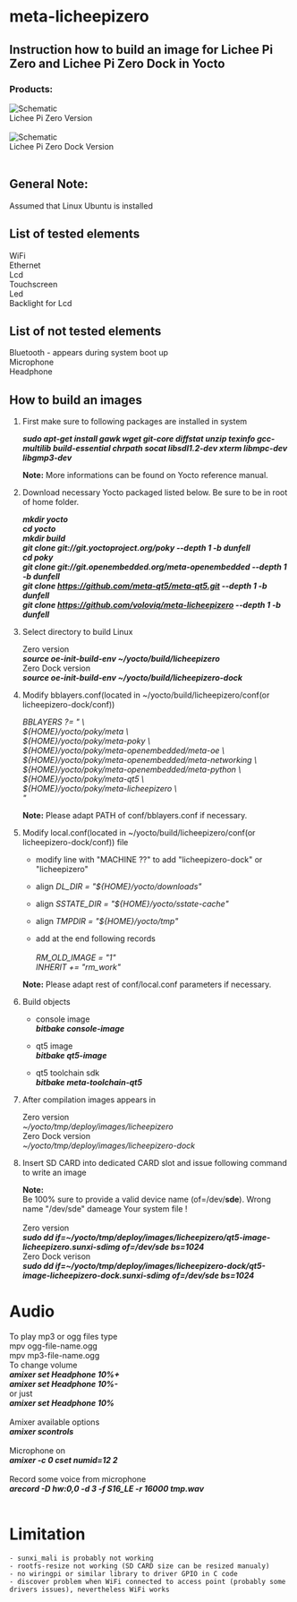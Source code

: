 # meta-licheepizero

## Instruction how to build an image for Lichee Pi Zero and Lichee Pi Zero Dock in Yocto

### Products:

![Schematic](Lichee_Pi_Zero.png) <br>
Lichee Pi Zero Version <br>
<br>
![Schematic](Lichee_Pi_Zero_Dock.jpg) <br>
Lichee Pi Zero Dock Version <br>
<br>

## General Note:
Assumed that Linux Ubuntu is installed

## List of tested elements

WiFi <br>
Ethernet <br>
Lcd <br>
Touchscreen <br>
Led  <br>
Backlight for Lcd <br>

## List of not tested elements

Bluetooth - appears during system boot up <br>
Microphone <br>
Headphone <br>

## How to build an images

1. First make sure to following packages are installed in system

    ***sudo apt-get install gawk wget git-core diffstat unzip texinfo gcc-multilib build-essential chrpath socat libsdl1.2-dev xterm libmpc-dev libgmp3-dev***

    **Note:**
    More informations can be found on Yocto reference manual.

2. Download necessary Yocto packaged listed below. Be sure to be in root of home folder.

	***mkdir yocto***<br>
	***cd yocto*** <br>
	***mkdir build*** <br>
	***git clone git://git.yoctoproject.org/poky --depth 1 -b dunfell*** <br>
        ***cd poky*** <br>
	***git clone git://git.openembedded.org/meta-openembedded --depth 1 -b dunfell*** <br>
	***git clone https://github.com/meta-qt5/meta-qt5.git --depth 1 -b dunfell*** <br>
	***git clone https://github.com/voloviq/meta-licheepizero --depth 1 -b dunfell*** <br>

3. Select directory to build Linux

    Zero version <br>
	***source oe-init-build-env ~/yocto/build/licheepizero*** <br>
    Zero Dock version <br>
	***source oe-init-build-env ~/yocto/build/licheepizero-dock*** <br>

4. Modify bblayers.conf(located in ~/yocto/build/licheepizero/conf(or licheepizero-dock/conf))

    *BBLAYERS ?= " \\\
      ${HOME}/yocto/poky/meta \\\
      ${HOME}/yocto/poky/meta-poky \\\
      ${HOME}/yocto/poky/meta-openembedded/meta-oe \\\
      ${HOME}/yocto/poky/meta-openembedded/meta-networking \\\
      ${HOME}/yocto/poky/meta-openembedded/meta-python \\\
      ${HOME}/yocto/poky/meta-qt5 \\\
      ${HOME}/yocto/poky/meta-licheepizero \\\
      "*<br>

    **Note:** Please adapt PATH of conf/bblayers.conf if necessary. <br>

5. Modify local.conf(located in ~/yocto/build/licheepizero/conf(or licheepizero-dock/conf)) file

    - modify line with "MACHINE ??" to add "licheepizero-dock" or "licheepizero"

    - align *DL_DIR = "${HOME}/yocto/downloads"* <br>

    - align *SSTATE_DIR = "${HOME}/yocto/sstate-cache"* <br>
    
    - align *TMPDIR = "${HOME}/yocto/tmp"* <br>
    
    - add at the end following records <br> <br>
    	*RM_OLD_IMAGE = "1"* <br>
	*INHERIT += "rm_work"* <br>

    **Note:** Please adapt rest of conf/local.conf parameters if necessary. <br>

6. Build objects

    - console image <br>
      ***bitbake console-image*** <br>

    - qt5 image <br>
      ***bitbake qt5-image*** <br>

    - qt5 toolchain sdk <br>
      ***bitbake meta-toolchain-qt5*** <br>

7. After compilation images appears in

    Zero version <br>
	*~/yocto/tmp/deploy/images/licheepizero* <br>
    Zero Dock version <br>
	*~/yocto/tmp/deploy/images/licheepizero-dock* <br>

8. Insert SD CARD into dedicated CARD slot and issue following command to write an image

    **Note:** <br>
    Be 100% sure to provide a valid device name (of=/dev/**sde**). Wrong name "/dev/sde" dameage Your system file ! <br> <br>
        Zero version <br>
    	***sudo dd if=~/yocto/tmp/deploy/images/licheepizero/qt5-image-licheepizero.sunxi-sdimg of=/dev/sde bs=1024*** <br>
    	Zero Dock verison <br>
    	***sudo dd if=~/yocto/tmp/deploy/images/licheepizero-dock/qt5-image-licheepizero-dock.sunxi-sdimg of=/dev/sde bs=1024*** <br>

# Audio<br>
To play mp3 or ogg files type <br>
mpv ogg-file-name.ogg <br>
mpv mp3-file-name.ogg <br>
To change volume <br>
	***amixer set Headphone 10%+*** <br>
	***amixer set Headphone 10%-*** <br>
or just <br>
	***amixer set Headphone 10%*** <br>
<br>
Amixer available options <br>
	***amixer scontrols*** <br>
<br>
Microphone on <br>
	***amixer -c 0 cset numid=12 2*** <br>
<br>
Record some voice from microphone <br>
	***arecord -D hw:0,0 -d 3 -f S16_LE -r 16000 tmp.wav*** <br>
<br>
# Limitation

	- sunxi_mali is probably not working
	- rootfs-resize not working (SD CARD size can be resized manualy)
	- no wiringpi or similar library to driver GPIO in C code
	- discover problem when WiFi connected to access point (probably some drivers issues), nevertheless WiFi works
